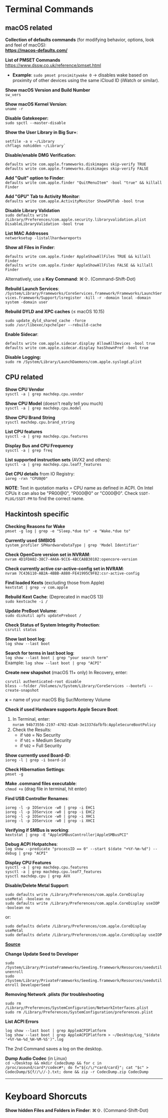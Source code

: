 # Terminal Commands

## macOS related

**Collection of defaults commands** (for modifying behavior, options, look and feel of macOS):</br>
**https://macos-defaults.com/**

**List of PMSET Commands**<br>
https://www.dssw.co.uk/reference/pmset.html

- **Example**: `sudo pmset proximitywake 0` &rarr; disables wake based on proximity of other devices using the same iCloud ID (iWatch or similar).

**Show macOS Version and Build Number**</br>
`sw_vers`

**Show macOS Kernel Version**:</br>
`uname -r`

**Disable Gatekeeper:**</br>
`sudo spctl --master-disable`

**Show the User Library in Big Sur+**:</br>

```
setfile -a v ~/Library
chflags nohidden ~/Library`
```
**Disable/enable DMG Verification**:</br>

```
defaults write com.apple.frameworks.diskimages skip-verify TRUE 
defaults write com.apple.frameworks.diskimages skip-verify FALSE
```

**Add "Quit" option to Finder**:</br>
`defaults write com.apple.finder "QuitMenuItem" -bool "true" && killall Finder`

**Add "GPU" Tab to Activity Monitor**:</br>
`defaults write com.apple.ActivityMonitor ShowGPUTab -bool true`

**Disable Library Validation**</br>
`sudo defaults write /Library/Preferences/com.apple.security.libraryvalidation.plist DisableLibraryValidation -bool true`

**List MAC Addresses**</br>
`networksetup -listallhardwareports`

**Show all Files in Finder**:</br>

```
defaults write com.apple.finder AppleShowAllFiles TRUE && killall Finder
defaults write com.apple.finder AppleShowAllFiles FALSE && killall Finder
```
Alternatively, use a **Key Command**: ⌘⇧. (Command-Shift-Dot)

**Rebuild Launch Services**:</br>
`/System/Library/Frameworks/CoreServices.framework/Frameworks/LaunchServices.framework/Support/lsregister -kill -r -domain local -domain system -domain user`

**Rebuild DYLD and XPC caches** (≤ macOS 10.15)

```
sudo update_dyld_shared_cache -force
sudo /usr/libexec/xpchelper --rebuild-cache
```

**Enable Sidecar**:</br>

```
defaults write com.apple.sidecar.display AllowAllDevices -bool true
defaults write com.apple.sidecar.display hasShownPref -bool true
```

**Disable Logging:**</br>
`sudo rm /System/Library/LaunchDaemons/com.apple.syslogd.plist`

## CPU related

**Show CPU Vendor**</br>
`sysctl -a | grep machdep.cpu.vendor`

**Show CPU Model** (doesn't really tell you much)</br> 
`sysctl -a | grep machdep.cpu.model`

**Show CPU Brand String**</br>
`sysctl machdep.cpu.brand_string`

**List CPU features**</br>
`sysctl -a | grep machdep.cpu.features`

**Display Bus and CPU Frequency** </br>
`sysctl -a | grep freq`

**List supported instruction sets** (AVX2 and others):<br>
`sysctl -a | grep machdep.cpu.leaf7_features`

**Get CPU details** from IO Registry:</br>
`ioreg -rxn "CPU0@0"`

**NOTE**: Text in quotation marks = CPU name as defined in ACPI. On Intel CPUs it can also be "PR00@0", "P000@0" or "C000@0". Check `SSDT-PLUG/SSDT-PM` to find the correct name.

## Hackintosh specific
**Checking Reasons for Wake**</br>
`pmset -g log | grep -e "Sleep.*due to" -e "Wake.*due to"`

**Currently used SMBIOS**</br>
`system_profiler SPHardwareDataType | grep 'Model Identifier'`

**Check OpenCore version set in NVRAM**:</br>
`nvram 4D1FDA02-38C7-4A6A-9CC6-4BCCA8B30102:opencore-version`

**Check currently active csr-active-config set in NVRAM**:</br>
`nvram 7C436110-AB2A-4BBB-A880-FE41995C9F82:csr-active-config`

**Find loaded Kexts** (excluding those from Apple)</br>
`kextstat | grep -v com.apple`</br>

**Rebuild Kext Cache**: (Deprecated in macOS 13)</br>
`sudo kextcache -i /`</br>

**Update PreBoot Volume**:</br>
`sudo diskutil apfs updatePreboot /`

**Check Status of System Integrity Protection**:</br>
`csrutil status`

**Show last boot log**:</br>
`log show --last boot`

**Search for terms in last boot log**:</br>
`log show --last boot | grep "your search term"` </br>
Example: `log show --last boot | grep "ACPI"`

**Create new shapshot** (macOS 11+ only) In Recovery, enter:</br>

```
csrutil authenticated-root disable
bless --folder /Volumes/x/System/Library/CoreServices --bootefi --create-snapshot
``` 
**x** = name of your macOS Big Sur/Monterey Volume

**Check if used Hardware supports Apple Secure Boot**:</br>

1. In Terminal, enter:</br>
`nvram 94b73556-2197-4702-82a8-3e1337dafbfb:AppleSecureBootPolicy` 
3. Check the Results:
	-  if `%00` = No Security
	-  if `%01` = Medium Security
	-  if `%02` = Full Security 

**Show currently used Board-ID**:<br>
`ioreg -l | grep -i board-id`

**Check Hibernation Settings**:</br>
`pmset -g`

**Make .command files executable**:</br>
`chmod +x` (drag file in terminal, hit enter)

**Find USB Controller Renames**:</br>

```
ioreg -l -p IOService -w0 | grep -i EHC1
ioreg -l -p IOService -w0 | grep -i EHC2
ioreg -l -p IOService -w0 | grep -i XHC1
ioreg -l -p IOService -w0 | grep -i XHCI
```

**Verifying if SMBus is working**:</br>
`kextstat | grep -E "AppleSMBusController|AppleSMBusPCI"`

**Debug ACPI Hotpatches**:</br>
`log show --predicate "processID == 0" --start $(date "+%Y-%m-%d") --debug | grep "ACPI"`

**Display CPU Features**</br>
`sysctl -a | grep machdep.cpu.features` </br>
`sysctl -a | grep machdep.cpu.leaf7_features` </br>
`sysctl machdep.cpu | grep AVX`

**Disable/Delete Metal Support**:</br>

```
sudo defaults write /Library/Preferences/com.apple.CoreDisplay useMetal -boolean no
sudo defaults write /Library/Preferences/com.apple.CoreDisplay useIOP -boolean no
```
or:

```
sudo defaults delete /Library/Preferences/com.apple.CoreDisplay useMetal
sudo defaults delete /Library/Preferences/com.apple.CoreDisplay useIOP
```
[**Source**](https://github.com/lvs1974/NvidiaGraphicsFixup/releases)

**Change Update Seed to Developer**</br>

```
sudo /System/Library/PrivateFrameworks/Seeding.framework/Resources/seedutil unenroll
sudo /System/Library/PrivateFrameworks/Seeding.framework/Resources/seedutil enroll DeveloperSeed
```

**Removing Network .plists (for troubleshooting**</br>

```
sudo rm /Library/Preferences/SystemConfiguration/NetworkInterfaces.plist
sudo rm /Library/Preferences/SystemConfiguration/preferences.plist
```

**List ACPI Errors**</br>

```
log show --last boot | grep AppleACPIPlatform
log show --last boot | grep AppleACPIPlatform > ~/Desktop/Log_"$(date '+%Y-%m-%d_%H-%M-%S')".log
```
The 2nd Command saves a log on the desktop.

**Dump Audio Codec** (in Linux)</br>
`cd ~/Desktop && mkdir CodecDump && for c in /proc/asound/card*/codec#*; do f="${c/\/*card/card}"; cat "$c" > CodecDump/${f//\//-}.txt; done && zip -r CodecDump.zip CodecDump`
___

# Keyboard Shorcuts

**Show hidden Files and Folders in Finder**: ⌘⇧. (Command-Shift-Dot)
